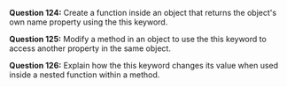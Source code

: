 **Question 124:** Create a function inside an object that returns the object's own name property using the this keyword.

**Question 125:** Modify a method in an object to use the this keyword to access another property in the same object.

**Question 126:** Explain how the this keyword changes its value when used inside a nested function within a method.
